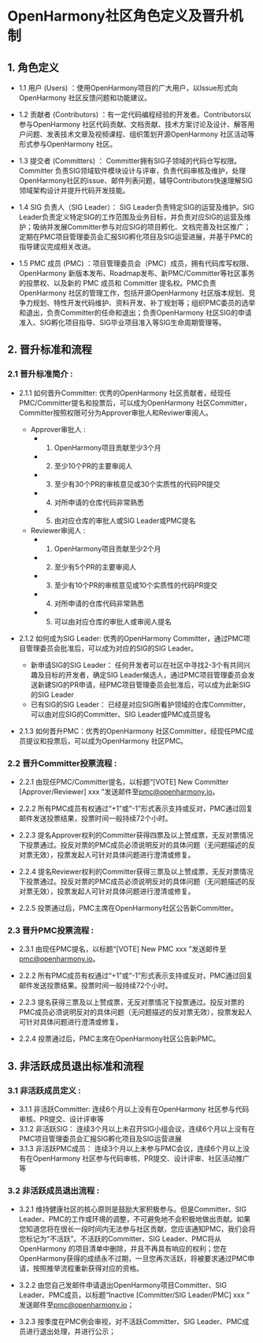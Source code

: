 # **OpenHarmony社区角色定义及晋升机制**

## 1. 角色定义

- 1.1 用户 (Users)  ：使用OpenHarmony项目的广大用户，以Issue形式向OpenHarmony 社区反馈问题和功能建议。

- 1.2 贡献者 (Contributors)  ：有一定代码编程经验的开发者。Contributors以参与OpenHarmony 社区代码贡献、文档贡献、技术方案讨论及设计、解答用户问题、发表技术文章及视频课程、组织策划开源OpenHarmony 社区活动等形式参与OpenHarmony 社区。

- 1.3 提交者 (Committers) ： Committer拥有SIG子领域的代码仓写权限。Committer 负责SIG领域软件模块设计与评审，负责代码审核及维护，处理OpenHarmony社区的issue、邮件列表问题，辅导Contributors快速理解SIG领域架构设计并提升代码开发技能。

- 1.4 SIG 负责人（SIG Leader）： SIG Leader负责特定SIG的运营及维护。SIG Leader负责定义特定SIG的工作范围及业务目标，并负责对应SIG的运营及维护；吸纳并发展Committer参与对应SIG的项目孵化、文档完善及社区推广；定期在PMC项目管理委员会汇报SIG孵化项目及SIG运营进展，并基于PMC的指导建议完成相关改进。

- 1.5 PMC 成员 (PMC)  ：项目管理委员会（PMC）成员，拥有代码库写权限、OpenHarmony 新版本发布、Roadmap发布、新PMC/Committer等社区事务的投票权、以及新的 PMC 成员和 Committer 提名权。PMC负责OpenHarmony 社区的管理工作，包括开源OpenHarmony 社区版本规划、竞争力规划、特性开发代码维护、资料开发、补丁规划等；组织PMC委员的选举和退出，负责Committer的任命和退出；负责OpenHarmony 社区SIG的申请准入、SIG孵化项目指导、SIG毕业项目准入等SIG生命周期管理等。

## 2. 晋升标准和流程

### 2.1 晋升标准简介 :

- 2.1.1 如何晋升Committer: 优秀的OpenHarmony 社区贡献者，经现任PMC/Committer提名和投票后，可以成为OpenHarmony 社区Committer，Committer按照权限可分为Approver审批人和Reviwer审阅人。
    - Approver审批人 :
        - 1. OpenHarmony项目贡献至少3个月
        - 2. 至少10个PR的主要审阅人
        - 3. 至少有30个PR的审核意见或30个实质性的代码PR提交
        - 4. 对所申请的仓库代码非常熟悉
        - 5. 由对应仓库的审批人或SIG Leader或PMC提名
    - Reviewer审阅人 :
        - 1. OpenHarmony项目贡献至少2个月
        - 2. 至少有5个PR的主要审阅人
        - 3. 至少有10个PR的审核意见或10个实质性的代码PR提交
        - 4. 对所申请的仓库代码非常熟悉
        - 5. 可以由对应仓库的审批人或审阅人提名

- 2.1.2 如何成为SIG Leader: 优秀的OpenHarmony Committer，通过PMC项目管理委员会批准后，可以成为对应的SIG的SIG Leader。
  - 新申请SIG的SIG Leader： 任何开发者可以在社区中寻找2-3个有共同兴趣及目标的开发者，确定SIG Leader候选人，通过PMC项目管理委员会发送新建SIG的PR申请，经PMC项目管理委员会批准后，可以成为此新SIG的SIG Leader
  - 已有SIG的SIG Leader： 已经是对应SIG所看护领域的仓库Committer，可以由对应SIG的Committer、SIG Leader或PMC成员提名

- 2.1.3  如何晋升PMC：优秀的OpenHarmony 社区Committer，经现任PMC成员提议和投票后，可以成为OpenHarmony 社区PMC。

### 2.2 晋升Committer投票流程 :

- 2.2.1  由现任PMC/Committer提名，以标题“[VOTE] New Committer [Approver/Reviewer] xxx ”发送邮件至[pmc@openharmony.io](mailto:pmc@openharmony.io)。

- 2.2.2 所有PMC成员有权通过“+1”或“-1”形式表示支持或反对，PMC通过回复邮件发送投票结果，投票时间一般持续72个小时。

- 2.2.3 提名Approver权利的Committer获得四票及以上赞成票，无反对票情况下投票通过。投反对票的PMC成员必须说明反对的具体问题（无问题描述的反对票无效），投票发起人可针对具体问题进行澄清或修复。

- 2.2.4 提名Reviewer权利的Committer获得三票及以上赞成票，无反对票情况下投票通过。投反对票的PMC成员必须说明反对的具体问题（无问题描述的反对票无效），投票发起人可针对具体问题进行澄清或修复。

- 2.2.5 投票通过后，PMC主席在OpenHarmony社区公告新Committer。

### 2.3  晋升PMC投票流程 :

- 2.3.1 由现任PMC提名，以标题“[VOTE] New PMC xxx ”发送邮件至[pmc@openharmony.io](mailto:pmc@openharmony.io)。

- 2.2.2 所有PMC成员有权通过“+1”或“-1”形式表示支持或反对，PMC通过回复邮件发送投票结果。投票时间一般持续72个小时。

- 2.2.3 提名获得三票及以上赞成票，无反对票情况下投票通过。投反对票的PMC成员必须说明反对的具体问题（无问题描述的反对票无效），投票发起人可针对具体问题进行澄清或修复。

- 2.2.4 投票通过后，PMC主席在OpenHarmony社区公告新PMC。

## 3. 非活跃成员退出标准和流程

### 3.1 非活跃成员定义 :

- 3.1.1 非活跃Committer: 连续6个月以上没有在OpenHarmony 社区参与代码审核、PR提交、设计评审等
- 3.1.2 非活跃SIG： 连续3个月以上未召开SIG小组会议，连续6个月以上没有在PMC项目管理委员会汇报SIG孵化项目及SIG运营进展
- 3.1.3 非活跃PMC成员： 连续3个月以上未参与PMC会议，连续6个月以上没有在OpenHarmony 社区参与代码审核、PR提交、设计评审、社区活动推广等

### 3.2 非活跃成员退出流程 :

- 3.2.1  维持健康社区的核心原则是鼓励大家积极参与。但是Committer、SIG Leader、PMC的工作或环境的调整，不可避免地不会积极地做出贡献。如果您知道您将在很长一段时间内无法参与社区贡献，您应该通知PMC，我们会将您标记为“不活跃”。不活跃的Committer、SIG Leader、PMC将从 OpenHarmony 的项目清单中删除，并且不再具有响应的权利；您在OpenHarmony获得的成绩永不过期，一旦您再次活跃，将被要求通过PMC申请，按照推举流程重新获得对应的资格。

- 3.2.2 由您自己发邮件申请退出OpenHarmony项目Committer、SIG Leader、PMC成员，以标题“Inactive [Committer/SIG Leader/PMC] xxx ” 发送邮件至[pmc@openharmony.io](mailto:pmc@openharmony.io)；

- 3.2.3 按季度在PMC例会审视，对不活跃Committer、SIG Leader、PMC成员进行退出处理，并进行公示；
